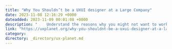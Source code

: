 ```yaml
---
title: "Why You Shouldn’t be a UXUI designer at a Large Company"
date: 2023-11-08 12:16:29 +0000
dateadded: 2023-11-09 00:01:08 +0000
description: "    Understand the reasons why you might not want to work as a UXUI Designer in large companies like Meta and Google!  Continue reading on UX Planet »  "
link: "https://uxplanet.org/why-you-shouldnt-be-a-uxui-designer-at-a-large-company-3ca0f9c34e37?source=rss----819cc2aaeee0---4"
category:
directory: _directory/ux-planet.md
---
```

